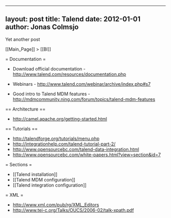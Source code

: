 
---
layout: post
title: Talend
date: 2012-01-01
author: Jonas Colmsjo
---

Yet another post





[[Main_Page]] > [[BI]]


= Documentation =

* Download official documentation - http://www.talend.com/resources/documentation.php
* Webinars - http://www.talend.com/webinar/archive/index.php#s7

* Good intro to Talend MDM features - http://mdmcommunity.ning.com/forum/topics/talend-mdm-features


== Architecture ==

* http://camel.apache.org/getting-started.html


== Tutorials ==

* http://talendforge.org/tutorials/menu.php
* http://integrationhelp.com/talend-tutorial-part-2/
* http://www.opensourcebc.com/talend-data-integration.html
* http://www.opensourcebc.com/white-papers.html?view=section&id=7


= Sections =

* [[Talend installation]]
* [[Talend MDM configuration]]
* [[Talend integration configuration]]



= XML =

* http://www.xml.com/pub/rg/XML_Editors
* http://www.tei-c.org/Talks/OUCS/2006-02/talk-xpath.pdf

